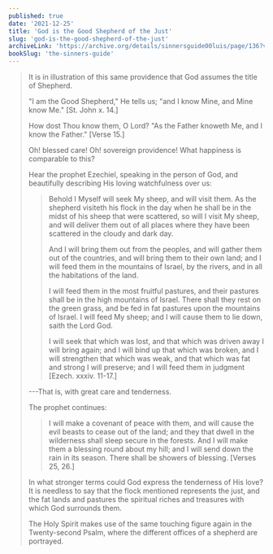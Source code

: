 ```yaml
---
published: true
date: '2021-12-25'
title: 'God is the Good Shepherd of the Just'
slug: 'god-is-the-good-shepherd-of-the-just'
archiveLink: 'https://archive.org/details/sinnersguide00luis/page/136?view=theater'
bookSlug: 'the-sinners-guide'
---
```


> It is in illustration of this same providence that God assumes the title of Shepherd.
>
> "I am the Good Shepherd," He tells us; "and I know Mine, and Mine know Me." [St. John x. 14.]
> 
> How dost Thou know them, O Lord? "As the Father knoweth Me, and I know the Father." [Verse 15.]
> 
> Oh! blessed care! Oh! sovereign providence! What happiness is comparable to this?
> 
> Hear the prophet Ezechiel, speaking in the person of God, and beautifully describing His loving watchfulness over us:
> 
>> Behold I Myself will seek My sheep, and will visit them. As the shepherd visiteth his flock in the day when he shall be in the midst of his sheep that were scattered, so will I visit My sheep, and will deliver them out of all places where they have been scattered in the cloudy and dark day.
>>
>> And I will bring them out from the peoples, and will gather them out of the countries, and will bring them to their own land; and I will feed them in the mountains of Israel, by the rivers, and in all the habitations of the land.
>>
>> I will feed them in the most fruitful pastures, and their pastures shall be in the high mountains of Israel. There shall they rest on the green grass, and be fed in fat pastures upon the mountains of Israel. I will feed My sheep; and I will cause them to lie down, saith the Lord God.
>>
>> I will seek that which was lost, and that which was driven away I will bring again; and I will bind up that which was broken, and I will strengthen that which was weak, and that which was fat and strong I will preserve; and I will feed them in judgment [Ezech. xxxiv. 11-17.]
>
> ---That is, with great care and tenderness.
> 
> The prophet continues:
>
>> I will make a covenant of peace with them, and will cause the evil beasts to cease out of the land; and they that dwell in the wilderness shall sleep secure in the forests. And I will make them a blessing round about my hill; and I will send down the rain in its season. There shall be showers of blessing. [Verses 25, 26.]
>
> In what stronger terms could God express the tenderness of His love? It is needless to say that the flock mentioned represents the just, and the fat lands and pastures the spiritual riches and treasures with which God surrounds them.
> 
> The Holy Spirit makes use of the same touching figure again in the Twenty-second Psalm, where the different offices of a shepherd are portrayed.
